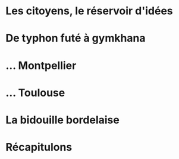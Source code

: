 # Les citoyens, le réservoir d'idées

# De typhon futé à gymkhana

# … Montpellier

# … Toulouse

# La bidouille bordelaise

# Récapitulons
